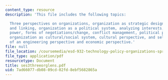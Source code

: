 ```yaml
---
content_type: resource
description: 'This file includes the following topics:

  Three perspectives on organizations, organization as strategic design, grouping
  and linking, organization as a political system, analyzing interests, sources of
  power, forms of negotiations/change, conflict management, political perspective,
  organization as cultural/social system, cultural perspective, and selected aspects
  of an engineering perspective and economic perspective.'
file: null
file_location: /coursemedia/esd-932-technology-policy-organizations-spring-2005/7ad66077db0809cd02fd8ebf5682865a_ses3threeorglens.pdf
file_type: application/pdf
resourcetype: Document
title: ses3threeorglens.pdf
uid: 7ad66077-db08-09cd-02fd-8ebf5682865a
---
```

